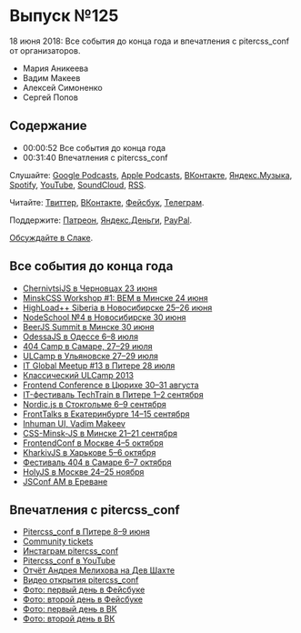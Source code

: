 # Выпуск №125

18 июня 2018: Все события до конца года и впечатления с pitercss_conf от организаторов.

- Мария Аникеева
- Вадим Макеев
- Алексей Симоненко
- Сергей Попов

## Содержание

- 00:00:52 Все события до конца года
- 00:31:40 Впечатления с pitercss_conf

Слушайте: [Google Podcasts](https://podcasts.google.com/?feed=aHR0cHM6Ly93ZWItc3RhbmRhcmRzLnJ1L3BvZGNhc3QvZmVlZC8), [Apple Podcasts](https://itunes.apple.com/podcast/id1080500016), [ВКонтакте](https://vk.com/podcasts-32017543), [Яндекс.Музыка](https://music.yandex.ru/album/6245956), [Spotify](https://open.spotify.com/show/3rzAcADjpBpXt73L0epTjV), [YouTube](https://www.youtube.com/playlist?list=PLMBnwIwFEFHcwuevhsNXkFTcadeX5R1Go), [SoundCloud](https://soundcloud.com/web-standards), [RSS](https://web-standards.ru/podcast/feed/).

Читайте: [Твиттер](https://twitter.com/webstandards_ru), [ВКонтакте](https://vk.com/webstandards_ru), [Фейсбук](https://www.facebook.com/webstandardsru), [Телеграм](https://t.me/webstandards_ru).

Поддержите: [Патреон](https://www.patreon.com/webstandards_ru), [Яндекс.Деньги](https://money.yandex.ru/to/41001119329753), [PayPal](https://www.paypal.me/pepelsbey).

[Обсуждайте в Слаке](http://slack.web-standards.ru/).

## Все события до конца года

- [ChernivtsiJS в Черновцах 23 июня](https://chernivtsi.js.org/)
- [MinskCSS Workshop #1: BEM в Минске 24 июня](https://www.facebook.com/events/1948882512088707/)
- [HighLoad++ Siberia в Новосибирске 25–26 июня](http://www.highload.ru/siberia/2018/)
- [NodeSchool №4 в Новосибирске 30 июня](https://www.meetup.com/nodeschool_nsk/events/251039023/)
- [BeerJS Summit в Минске 30 июня](https://www.facebook.com/events/174232359959486/)
- [OdessaJS в Одессе 6–8 июля](http://odessajs.org/)
- [404 Camp в Самаре, 27–29 июля](http://www.404camp.ru)
- [ULCamp в Ульяновске 27–29 июля](https://2018.ulcamp.ru/)
- [IT Global Meetup #13 в Питере 28 июля](http://piter-united.ru/)
- [Классический ULCamp 2013](https://www.instagram.com/p/b_O2kyszvq/)
- [Frontend Conference в Цюрихе 30–31 августа](https://www.frontendconf.ch/)
- [IT-фестиваль TechTrain в Питере 1–2 сентября](https://techtrain.ru)
- [Nordic.js в Стокгольме 6–9 сентября](http://nordicjs.com/)
- [FrontTalks в Екатеринбурге 14–15 сентября](http://fronttalks.ru/)
- [Inhuman UI, Vadim Makeev](https://youtu.be/1N4t4xpXhmA)
- [CSS-Minsk-JS в Минске 21–21 сентября](http://css-minsk-js.by/)
- [FrontendConf в Москве 4–5 октября](http://frontendconf.ru/moscow/2018)
- [KharkivJS в Харькове 5–6 октября](https://kharkivjs.org/)
- [Фестиваль 404 в Самаре 6–7 октября](http://2018.404fest.ru/)
- [HolyJS в Москве 24–25 ноября](https://holyjs-moscow.ru/)
- [JSConf AM в Ереване](https://jsconf.am/)

## Впечатления с pitercss_conf

- [Pitercss_conf в Питере 8–9 июня](https://pitercss.com/)
- [Community tickets](https://pitercss.com/community)
- [Инстаграм pitercss_conf](https://www.instagram.com/pitercss_conf/)
- [Pitercss_conf в YouTube](https://www.youtube.com/channel/UCtPAnbDiup_1jWSDNBu_zVw)
- [Отчёт Андрея Мелихова на Дев Шахте](https://youtu.be/r3km4QP4v0Y)
- [Видео открытия pitercss_conf](https://youtu.be/rXGHz1bu-PA)
- [Фото: первый день в Фейсбуке](https://www.facebook.com/media/set/?set=a.609420032769836)
- [Фото: второй день в Фейсбуке](https://www.facebook.com/media/set/?set=a.610076079370898)
- [Фото: первый день в ВК](https://vk.com/album-161554363_253331504)
- [Фото: второй день в ВК](https://vk.com/album-161554363_256518725)
